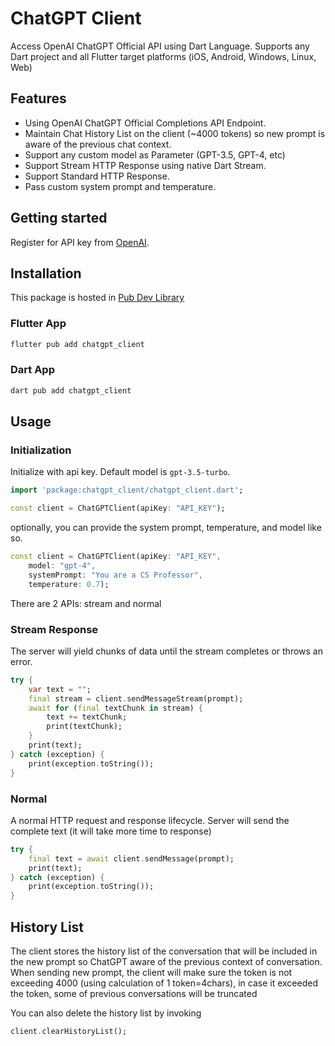 # ChatGPT Client

Access OpenAI ChatGPT Official API using Dart Language. Supports any Dart project and all Flutter target platforms (iOS, Android, Windows, Linux, Web)

## Features

- Using OpenAI ChatGPT Official Completions API Endpoint.
- Maintain Chat History List on the client (~4000 tokens) so new prompt is aware of the previous chat context.
- Support any custom model as Parameter (GPT-3.5, GPT-4, etc)
- Support Stream HTTP Response using native Dart Stream.
- Support Standard HTTP Response.
- Pass custom system prompt and temperature.

## Getting started

Register for API key from [OpenAI](https://openai.com/api). 

## Installation

This package is hosted in [Pub Dev Library](https://pub.dev/packages/chatgpt_client)

### Flutter App

```dart
flutter pub add chatgpt_client
```

### Dart App
```dart
dart pub add chatgpt_client
```

## Usage

### Initialization

Initialize with api key. Default model is `gpt-3.5-turbo`.

```dart
import 'package:chatgpt_client/chatgpt_client.dart';

const client = ChatGPTClient(apiKey: "API_KEY");
```

optionally, you can provide the system prompt, temperature, and model like so.

```dart
const client = ChatGPTClient(apiKey: "API_KEY",
    model: "gpt-4",
    systemPrompt: "You are a CS Professor",
    temperature: 0.7);
```

There are 2 APIs: stream and normal

### Stream Response

The server will yield chunks of data until the stream completes or throws an error.

```dart
try {
    var text = "";
    final stream = client.sendMessageStream(prompt);
    await for (final textChunk in stream) {
        text += textChunk;
        print(textChunk);
    }
    print(text);
} catch (exception) {
    print(exception.toString());
}
```

### Normal
A normal HTTP request and response lifecycle. Server will send the complete text (it will take more time to response)

```dart
try {
    final text = await client.sendMessage(prompt);
    print(text);
} catch (exception) {
    print(exception.toString());
}   
```

## History List

The client stores the history list of the conversation that will be included in the new prompt so ChatGPT aware of the previous context of conversation. When sending new prompt, the client will make sure the token is not exceeding 4000 (using calculation of 1 token=4chars), in case it exceeded the token, some of previous conversations will be truncated

You can also delete the history list by invoking

```dart
client.clearHistoryList();
```
